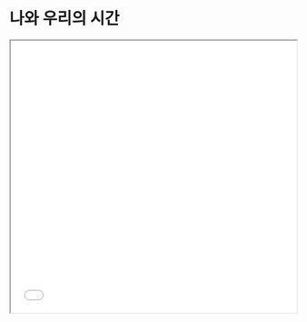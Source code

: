 # 나와 우리의 시간


<div class="intrinsic-container">
  <iframe src="//youtu.be/X61BVv6pLtw" allowfullscreen style="width:100%; height :480px"></iframe>
</div>
